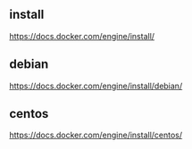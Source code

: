 

## install  
https://docs.docker.com/engine/install/


## debian  
https://docs.docker.com/engine/install/debian/

## centos  
https://docs.docker.com/engine/install/centos/
